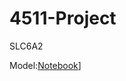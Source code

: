 # 4511-Project
SLC6A2

Model:[Notebook](https://github.com/yr2387/E4511-2021-Rong/blob/main/model.ipynb)]
